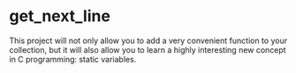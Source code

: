 # get_next_line
This project will not only allow you to add a very convenient function to your collection, but it will also allow you to learn a highly interesting new concept in C programming: static variables.
